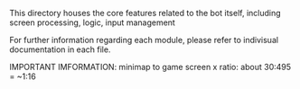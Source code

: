 This directory houses the core features related to the bot itself, including screen processing, logic, input management

For further information regarding each module, please refer to indivisual documentation in each file.

IMPORTANT IMFORMATION:
minimap to game screen x ratio:
about 30:495 = ~1:16
